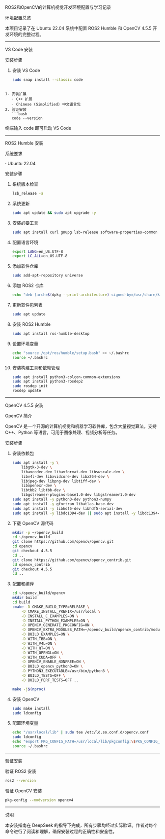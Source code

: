  ROS2和OpenCV的计算机视觉开发环境配置与学习记录

 环境配置总览

本项目记录了在 Ubuntu 22.04 系统中配置 ROS2 Humble 和 OpenCV 4.5.5 开发环境的完整过程。

---

 VS Code 安装

 安装步骤
1. 安装 VS Code
   ```bash
   sudo snap install --classic code
```

1. 安装扩展
   · C++ 扩展
   · Chinese (Simplified) 中文语言包
2. 验证安装
   ```bash
   code --version
   ```
   终端输入 code 即可启动 VS Code

---

ROS2 Humble 安装

系统要求

· Ubuntu 22.04

安装步骤

1. 系统版本检查
   ```bash
   lsb_release -a
   ```
2. 系统更新
   ```bash
   sudo apt update && sudo apt upgrade -y
   ```
3. 安装必要工具
   ```bash
   sudo apt install curl gnupg lsb-release software-properties-common
   ```
4. 配置语言环境
   ```bash
   export LANG=en_US.UTF-8
   export LC_ALL=en_US.UTF-8
   ```
5. 添加软件仓库
   ```bash
   sudo add-apt-repository universe
   ```
6. 添加 ROS2 仓库
   ```bash
   echo "deb [arch=$(dpkg --print-architecture) signed-by=/usr/share/keyrings/ros-archive-keyring.gpg] http://packages.ros.org/ros2/ubuntu $(. /etc/os-release && echo $UBUNTU_CODENAME) main" | sudo tee /etc/apt/sources.list.d/ros2.list > /dev/null
   ```
7. 更新软件包列表
   ```bash
   sudo apt update
   ```
8. 安装 ROS2 Humble
   ```bash
   sudo apt install ros-humble-desktop
   ```
9. 设置环境变量
   ```bash
   echo "source /opt/ros/humble/setup.bash" >> ~/.bashrc
   source ~/.bashrc
   ```
10. 安装构建工具和依赖管理
    ```bash
    sudo apt install python3-colcon-common-extensions
    sudo apt install python3-rosdep2
    sudo rosdep init
    rosdep update
    ```

---

 OpenCV 4.5.5 安装

OpenCV 简介

OpenCV 是一个开源的计算机视觉和机器学习软件库，包含大量视觉算法，支持 C++、Python 等语言，可用于图像处理、视频分析等任务。

安装步骤

1. 安装依赖包
   ```bash
   sudo apt install -y \
       libgtk-3-dev \
       libavcodec-dev libavformat-dev libswscale-dev \
       libv4l-dev libxvidcore-dev libx264-dev \
       libjpeg-dev libpng-dev libtiff-dev \
       libopenexr-dev \
       libtbb2 libtbb-dev \
       libgstreamer-plugins-base1.0-dev libgstreamer1.0-dev
   sudo apt install -y python3-dev python3-numpy
   sudo apt install -y gfortran libatlas-base-dev
   sudo apt install -y libhdf5-dev libhdf5-serial-dev
   sudo apt install -y libdc1394-dev || sudo apt install -y libdc1394-22-dev
   ```
2. 下载 OpenCV 源代码
   ```bash
   mkdir -p ~/opencv_build
   cd ~/opencv_build
   git clone https://github.com/opencv/opencv.git
   cd opencv
   git checkout 4.5.5
   cd ..
   git clone https://github.com/opencv/opencv_contrib.git
   cd opencv_contrib
   git checkout 4.5.5
   cd ..
   ```
3. 配置和编译
   ```bash
   cd ~/opencv_build/opencv
   mkdir build
   cd build
   cmake -D CMAKE_BUILD_TYPE=RELEASE \
       -D CMAKE_INSTALL_PREFIX=/usr/local \
       -D INSTALL_C_EXAMPLES=ON \
       -D INSTALL_PYTHON_EXAMPLES=ON \
       -D OPENCV_GENERATE_PKGCONFIG=ON \
       -D OPENCV_EXTRA_MODULES_PATH=~/opencv_build/opencv_contrib/modules \
       -D BUILD_EXAMPLES=ON \
       -D WITH_TBB=ON \
       -D WITH_V4L=ON \
       -D WITH_QT=ON \
       -D WITH_OPENGL=ON \
       -D WITH_CUDA=OFF \
       -D OPENCV_ENABLE_NONFREE=ON \
       -D BUILD_opencv_python3=ON \
       -D PYTHON3_EXECUTABLE=/usr/bin/python3 \
       -D BUILD_TESTS=OFF \
       -D BUILD_PERF_TESTS=OFF ..
   
   make -j$(nproc)
   ```
4. 安装 OpenCV
   ```bash
   sudo make install
   sudo ldconfig
   ```
5. 配置环境变量
   ```bash
   echo "/usr/local/lib" | sudo tee /etc/ld.so.conf.d/opencv.conf
   sudo ldconfig
   echo "export PKG_CONFIG_PATH=/usr/local/lib/pkgconfig:\$PKG_CONFIG_PATH" >> ~/.bashrc
   source ~/.bashrc
   ```

---

验证安装

验证 ROS2 安装

```bash
ros2 --version
```

验证 OpenCV 安装

```bash
pkg-config --modversion opencv4
```

---

 说明

本安装指南在 DeepSeek 的指导下完成，所有步骤均经过实际验证。作者对每个命令进行了阅读和理解，确保安装过程的正确性和安全性。

```




